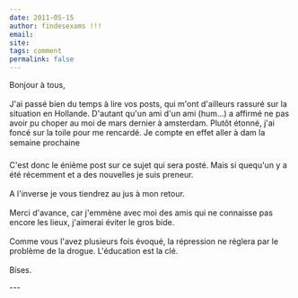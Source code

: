```yaml
---
date: 2011-05-15
author: findesexams !!!
email: 
site: 
tags: comment
permalink: false
---
```


<p>Bonjour à tous, <br />
<br />
J'ai passé bien du temps à lire vos posts, qui m'ont d'ailleurs rassuré sur la situation en Hollande. D'autant qu'un ami d'un ami (hum...) a affirmé ne pas avoir pu choper au moi de mars dernier à amsterdam. Plutôt étonné, j'ai foncé sur la toile pour me rencardé. Je compte en effet aller à dam la semaine prochaine <br />
<br />
C'est donc le énième post sur ce sujet qui sera posté. Mais si quequ'un y a été récemment et a des nouvelles je suis preneur. <br />
<br />
A l'inverse je vous tiendrez au jus à mon retour. <br />
<br />
Merci d'avance, car j'emmène avec moi des amis qui ne connaisse pas encore les lieux, j'aimerai éviter le gros bide.<br />
<br />
Comme vous l'avez plusieurs fois évoqué, la répression ne réglera par le problème de la drogue. L'éducation est la clé. <br />
<br />
Bises. </p>
---